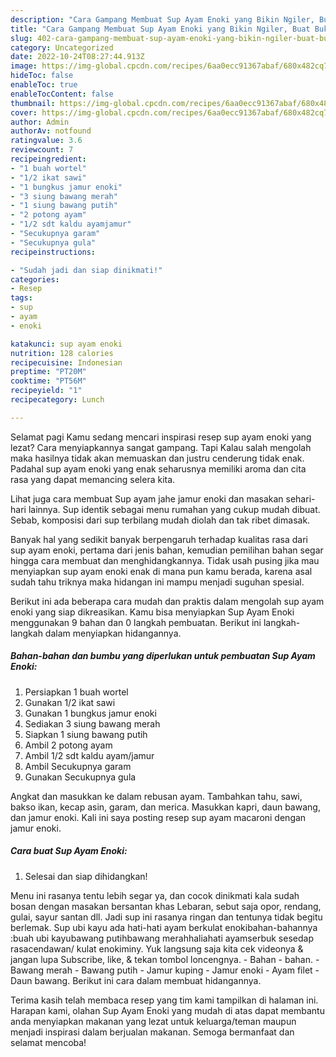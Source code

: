 ```yaml
---
description: "Cara Gampang Membuat Sup Ayam Enoki yang Bikin Ngiler, Buat Buka Puasa Sempurna"
title: "Cara Gampang Membuat Sup Ayam Enoki yang Bikin Ngiler, Buat Buka Puasa Sempurna"
slug: 402-cara-gampang-membuat-sup-ayam-enoki-yang-bikin-ngiler-buat-buka-puasa-sempurna
category: Uncategorized
date: 2022-10-24T08:27:44.913Z
image: https://img-global.cpcdn.com/recipes/6aa0ecc91367abaf/680x482cq70/sup-ayam-enoki-foto-resep-utama.jpg
hideToc: false
enableToc: true
enableTocContent: false
thumbnail: https://img-global.cpcdn.com/recipes/6aa0ecc91367abaf/680x482cq70/sup-ayam-enoki-foto-resep-utama.jpg
cover: https://img-global.cpcdn.com/recipes/6aa0ecc91367abaf/680x482cq70/sup-ayam-enoki-foto-resep-utama.jpg
author: Admin
authorAv: notfound
ratingvalue: 3.6
reviewcount: 7
recipeingredient:
- "1 buah wortel"
- "1/2 ikat sawi"
- "1 bungkus jamur enoki"
- "3 siung bawang merah"
- "1 siung bawang putih"
- "2 potong ayam"
- "1/2 sdt kaldu ayamjamur"
- "Secukupnya garam"
- "Secukupnya gula"
recipeinstructions:

- "Sudah jadi dan siap dinikmati!"
categories:
- Resep
tags:
- sup
- ayam
- enoki

katakunci: sup ayam enoki 
nutrition: 128 calories
recipecuisine: Indonesian
preptime: "PT20M"
cooktime: "PT56M"
recipeyield: "1"
recipecategory: Lunch

---
```



Selamat pagi Kamu sedang mencari inspirasi resep sup ayam enoki yang lezat? Cara menyiapkannya sangat gampang. Tapi Kalau salah mengolah maka hasilnya tidak akan memuaskan dan justru cenderung tidak enak. Padahal sup ayam enoki yang enak seharusnya memiliki aroma dan cita rasa yang dapat memancing selera kita.


Lihat juga cara membuat Sup ayam jahe jamur enoki dan masakan sehari-hari lainnya. Sup identik sebagai menu rumahan yang cukup mudah dibuat. Sebab, komposisi dari sup terbilang mudah diolah dan tak ribet dimasak.

Banyak hal yang sedikit banyak berpengaruh terhadap kualitas rasa dari sup ayam enoki, pertama dari jenis bahan, kemudian pemilihan bahan segar hingga cara membuat dan menghidangkannya. Tidak usah pusing jika mau menyiapkan sup ayam enoki enak di mana pun kamu berada, karena asal sudah tahu triknya maka hidangan ini mampu menjadi suguhan spesial.


Berikut ini ada beberapa cara mudah dan praktis dalam mengolah sup ayam enoki yang siap dikreasikan. Kamu bisa menyiapkan Sup Ayam Enoki menggunakan 9 bahan dan 0 langkah pembuatan. Berikut ini langkah-langkah dalam menyiapkan hidangannya.

<!--inarticleads1-->

##### Bahan-bahan dan bumbu yang diperlukan untuk pembuatan Sup Ayam Enoki:

1. Persiapkan 1 buah wortel
1. Gunakan 1/2 ikat sawi
1. Gunakan 1 bungkus jamur enoki
1. Sediakan 3 siung bawang merah
1. Siapkan 1 siung bawang putih
1. Ambil 2 potong ayam
1. Ambil 1/2 sdt kaldu ayam/jamur
1. Ambil Secukupnya garam
1. Gunakan Secukupnya gula


Angkat dan masukkan ke dalam rebusan ayam. Tambahkan tahu, sawi, bakso ikan, kecap asin, garam, dan merica. Masukkan kapri, daun bawang, dan jamur enoki. Kali ini saya posting resep sup ayam macaroni dengan jamur enoki. 

<!--inarticleads2-->

##### Cara buat Sup Ayam Enoki:


1. Selesai dan siap dihidangkan!

Menu ini rasanya tentu lebih segar ya, dan cocok dinikmati kala sudah bosan dengan masakan bersantan khas Lebaran, sebut saja opor, rendang, gulai, sayur santan dll. Jadi sup ini rasanya ringan dan tentunya tidak begitu berlemak. Sup ubi kayu ada hati-hati ayam berkulat enokibahan-bahannya :buah ubi kayubawang putihbawang merahhaliahati ayamserbuk sesedap rasacendawan/ kulat enokiminy. Yuk langsung saja kita cek videonya &amp; jangan lupa Subscribe, like, &amp; tekan tombol loncengnya. - Bahan - bahan. - Bawang merah - Bawang putih - Jamur kuping - Jamur enoki - Ayam filet - Daun bawang. Berikut ini cara dalam membuat hidangannya. 

Terima kasih telah membaca resep yang tim kami tampilkan di halaman ini. Harapan kami, olahan Sup Ayam Enoki yang mudah di atas dapat membantu anda menyiapkan makanan yang lezat untuk keluarga/teman maupun menjadi inspirasi dalam berjualan makanan. Semoga bermanfaat dan selamat mencoba!
